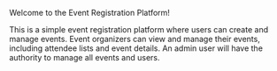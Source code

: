 Welcome to the Event Registration Platform!

This is a simple event registration platform where users can create and manage events. Event organizers can view and manage their events, including attendee lists and event details. An admin user will have the authority to manage all events and users.

